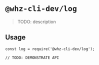 # `@whz-cli-dev/log`

> TODO: description

## Usage

```
const log = require('@whz-cli-dev/log');

// TODO: DEMONSTRATE API
```
